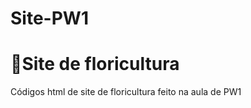 # Site-PW1
<h1> 🌼Site de floricultura </h1>
  <p> Códigos html de site de floricultura
feito na aula de PW1 </p>
